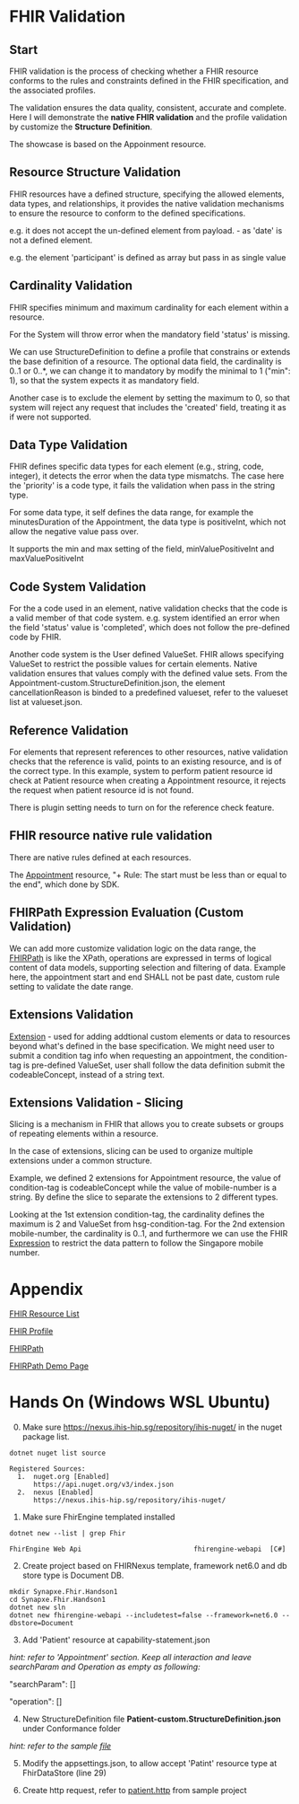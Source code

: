 # FHIR Validation

## Start
FHIR validation is the process of checking whether a FHIR resource conforms to the rules and constraints defined in the FHIR specification, and the associated profiles. 

The validation ensures the data quality, consistent, accurate and complete. Here I will demonstrate the **native FHIR validation** and the profile validation by customize the **Structure Definition**. 

The showcase is based on the Appoinment resource.

## Resource Structure Validation
FHIR resources have a defined structure, specifying the allowed elements, data types, and relationships, it provides the native validation mechanisms to ensure the resource to conform to the defined specifications.

e.g. it does not accept the un-defined element from payload. - as 'date' is not a defined element.

e.g. the element 'participant' is defined as array but pass in as single value

## Cardinality Validation
FHIR specifies minimum and maximum cardinality for each element within a resource. 

For the System will throw error when the mandatory field 'status' is missing.

We can use StructureDefinition to define a profile that constrains or extends the base definition of a resource.
The optional data field, the cardinality is 0..1 or 0..*, we can change it to mandatory by modify the minimal to 1 ("min": 1), so that the system expects it as mandatory field.

Another case is to exclude the element by setting the maximum to 0, so that system will reject any request that includes the 'created' field, treating it as if were not supported.

## Data Type Validation
FHIR defines specific data types for each element (e.g., string, code, integer), it detects the error when the data type mismatchs.
The case here the 'priority' is a code type, it fails the validation when pass in the string type.

For some data type, it self defines the data range, for example the minutesDuration of the Appointment, the data type is positiveInt, which not allow the negative value pass over.

It supports the min and max setting of the field, minValuePositiveInt and maxValuePositiveInt

## Code System Validation
For the a code used in an element, native validation checks that the code is a valid member of that code system.
e.g. system identified an error when the field 'status' value is 'completed', which does not follow the pre-defined code by FHIR.

Another code system is the User defined ValueSet.
FHIR allows specifying ValueSet to restrict the possible values for certain elements. Native validation ensures that values comply with the defined value sets.
From the Appointment-custom.StructureDefinition.json, the element cancellationReason is binded to a predefined valueset, refer to the valueset list at valueset.json. 

## Reference Validation
For elements that represent references to other resources, native validation checks that the reference is valid, points to an existing resource, and is of the correct type.
In this example, system to perform patient resource id check at Patient resource when creating a Appointment resource, it rejects the request when patient resource id is not found.

There is plugin setting needs to turn on for the reference check feature.

## FHIR resource native rule validation
There are native rules defined at each resources.

The [Appointment](https://www.hl7.org/fhir/appointment.html) resource, "+ Rule: The start must be less than or equal to the end", which done by SDK.

## FHIRPath Expression Evaluation (Custom Validation)
We can add more customize validation logic on the data range, the [FHIRPath](https://build.fhir.org/fhirpath.html) is like the XPath, operations are expressed in terms of logical content of data models, supporting selection and filtering of data. 
Example here, the appointment start and end SHALL not be past date, custom rule setting to validate the date range. 

## Extensions Validation
[Extension](http://hl7.org/fhir/extensibility.html) - used for adding addtional custom elements or data to resources beyond what's defined in the base specification. 
We might need user to submit a condition tag info when requesting an appointment, the condition-tag is pre-defined ValueSet, user shall follow the data definition submit the codeableConcept, instead of a string text.


## Extensions Validation - Slicing
Slicing is a mechanism in FHIR that allows you to create subsets or groups of repeating elements within a resource. 

In the case of extensions, slicing can be used to organize multiple extensions under a common structure.

Example, we defined 2 extensions for Appointment resource, the value of condition-tag is codeableConcept while the value of mobile-number is a string. By define the slice to separate the extensions to 2 different types.

Looking at the 1st extension condition-tag, the cardinality defines the maximum is 2 and ValueSet from hsg-condition-tag.
For the 2nd extension mobile-number, the cardinality is 0..1, and furthermore we can use the FHIR [Expression](http://hl7.org/fhirpath/#expressions) to restrict the data pattern to follow the Singapore mobile number.

# Appendix
[FHIR Resource List](https://www.hl7.org/fhir/resourcelist.html)

[FHIR Profile](https://build.fhir.org/profiling.html)

[FHIRPath](https://hl7.org/fhirpath/)

[FHIRPath Demo Page](https://hl7.github.io/fhirpath.js/)

# Hands On (Windows WSL Ubuntu)
0. Make sure https://nexus.ihis-hip.sg/repository/ihis-nuget/ in the nuget package list.
```
dotnet nuget list source

Registered Sources:
  1.  nuget.org [Enabled]
      https://api.nuget.org/v3/index.json
  2.  nexus [Enabled]
      https://nexus.ihis-hip.sg/repository/ihis-nuget/
```
1. Make sure FhirEngine templated installed
```
dotnet new --list | grep Fhir

FhirEngine Web Api                            fhirengine-webapi  [C#]
```
2. Create project based on FHIRNexus template, framework net6.0 and db store type is Document DB.

```
mkdir Synapxe.Fhir.Handson1
cd Synapxe.Fhir.Handson1
dotnet new sln
dotnet new fhirengine-webapi --includetest=false --framework=net6.0 --dbstore=Document
```
3. Add 'Patient' resource at capability-statement.json

_hint: refer to 'Appointment' section. Keep all interaction and leave searchParam and Operation as empty as following:_

"searchParam": []

"operation": []

4. New StructureDefinition file **Patient-custom.StructureDefinition.json** under Conformance folder

_hint: refer to the sample [file](https://github.com/wei6bin/Synapxe.Fhir.ProfileValidator/blob/main/Synapxe.Fhir.ProfileValidator/Conformance/Patient-custom.StructureDefinition.json)_

5. Modify the appsettings.json, to allow accept 'Patint' resource type at FhirDataStore (line 29)

6. Create http request, refer to [patient.http](https://github.com/wei6bin/Synapxe.Fhir.ProfileValidator/blob/main/Synapxe.Fhir.ProfileValidator/Sample%20Requests/patient.http) from sample project